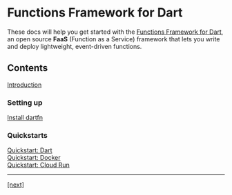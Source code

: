 # Functions Framework for Dart

These docs will help you get started with the [Functions Framework for Dart],
an open source **FaaS** (Function as a Service) framework that lets you write
and deploy lightweight, event-driven functions.

## Contents

[Introduction](01-introduction.md)

### Setting up

[Install dartfn](quickstarts/00-install-dartfn.md)

### Quickstarts

[Quickstart: Dart](quickstarts/01-quickstart-dart.md)  
[Quickstart: Docker](quickstarts/02-quickstart-docker.md)  
[Quickstart: Cloud Run](quickstarts/03-quickstart-cloudrun.md)

---

[[next]](01-introduction.md)

<!-- Reference links -->

[functions framework for dart]: https://github.com/GoogleCloudPlatform/functions-framework-dart

